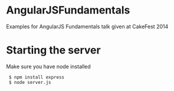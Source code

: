 AngularJSFundamentals
=====================

Examples for AngularJS Fundamentals talk given at CakeFest 2014


Starting the server
===================

Make sure you have node installed

     $ npm install express
     $ node server.js